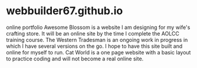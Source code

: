 # webbuilder67.github.io
 online portfolio
Awesome Blossom is a website I am designing for my wife's crafting store. It will be an online site by the time I complete the AOLCC training course.
The Western Tradesman is an ongoing work in progress in which I have several versions on the go. I hope to have this site built and online for myself to run.
Cat World is a one page website with a basic layout to practice coding and  will not become a real online site.
